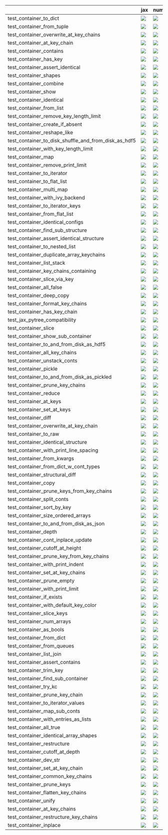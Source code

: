 |                                                      | jax                                                                                                                                                                                    | numpy                                                                                                                                                                                  | tensorflow                                                                                                                                                                             | torch                                                                                                                                                                                  |
|:-----------------------------------------------------|:---------------------------------------------------------------------------------------------------------------------------------------------------------------------------------------|:---------------------------------------------------------------------------------------------------------------------------------------------------------------------------------------|:---------------------------------------------------------------------------------------------------------------------------------------------------------------------------------------|:---------------------------------------------------------------------------------------------------------------------------------------------------------------------------------------|
| test_container_to_dict                               | <a href="https://github.com/unifyai/ivy/actions/runs/4524340608/jobs/7968095243" rel="noopener noreferrer" target="_blank"><img src=https://img.shields.io/badge/-success-success></a> | <a href="https://github.com/unifyai/ivy/actions/runs/4524340608/jobs/7968095243" rel="noopener noreferrer" target="_blank"><img src=https://img.shields.io/badge/-success-success></a> | <a href="https://github.com/unifyai/ivy/actions/runs/4524340608/jobs/7968095243" rel="noopener noreferrer" target="_blank"><img src=https://img.shields.io/badge/-success-success></a> | <a href="https://github.com/unifyai/ivy/actions/runs/4524340608/jobs/7968095243" rel="noopener noreferrer" target="_blank"><img src=https://img.shields.io/badge/-success-success></a> |
| test_container_from_tuple                            | <a href="https://github.com/unifyai/ivy/actions/runs/4524121031/jobs/7967726714" rel="noopener noreferrer" target="_blank"><img src=https://img.shields.io/badge/-success-success></a> | <a href="https://github.com/unifyai/ivy/actions/runs/4524121031/jobs/7967726714" rel="noopener noreferrer" target="_blank"><img src=https://img.shields.io/badge/-success-success></a> | <a href="https://github.com/unifyai/ivy/actions/runs/4524121031/jobs/7967726714" rel="noopener noreferrer" target="_blank"><img src=https://img.shields.io/badge/-success-success></a> | <a href="https://github.com/unifyai/ivy/actions/runs/4524121031/jobs/7967726714" rel="noopener noreferrer" target="_blank"><img src=https://img.shields.io/badge/-success-success></a> |
| test_container_overwrite_at_key_chains               | <a href="https://github.com/unifyai/ivy/actions/runs/4524121031/jobs/7967726714" rel="noopener noreferrer" target="_blank"><img src=https://img.shields.io/badge/-success-success></a> | <a href="https://github.com/unifyai/ivy/actions/runs/4524121031/jobs/7967726714" rel="noopener noreferrer" target="_blank"><img src=https://img.shields.io/badge/-success-success></a> | <a href="https://github.com/unifyai/ivy/actions/runs/4524121031/jobs/7967726714" rel="noopener noreferrer" target="_blank"><img src=https://img.shields.io/badge/-success-success></a> | <a href="https://github.com/unifyai/ivy/actions/runs/4524121031/jobs/7967726714" rel="noopener noreferrer" target="_blank"><img src=https://img.shields.io/badge/-success-success></a> |
| test_container_at_key_chain                          | <a href="https://github.com/unifyai/ivy/actions/runs/4523888693/jobs/7967337681" rel="noopener noreferrer" target="_blank"><img src=https://img.shields.io/badge/-success-success></a> | <a href="https://github.com/unifyai/ivy/actions/runs/4523888693/jobs/7967337681" rel="noopener noreferrer" target="_blank"><img src=https://img.shields.io/badge/-success-success></a> | <a href="https://github.com/unifyai/ivy/actions/runs/4523888693/jobs/7967337681" rel="noopener noreferrer" target="_blank"><img src=https://img.shields.io/badge/-success-success></a> | <a href="https://github.com/unifyai/ivy/actions/runs/4523888693/jobs/7967337681" rel="noopener noreferrer" target="_blank"><img src=https://img.shields.io/badge/-success-success></a> |
| test_container_contains                              | <a href="https://github.com/unifyai/ivy/actions/runs/4523888693/jobs/7967337681" rel="noopener noreferrer" target="_blank"><img src=https://img.shields.io/badge/-success-success></a> | <a href="https://github.com/unifyai/ivy/actions/runs/4523888693/jobs/7967337681" rel="noopener noreferrer" target="_blank"><img src=https://img.shields.io/badge/-success-success></a> | <a href="https://github.com/unifyai/ivy/actions/runs/4523888693/jobs/7967337681" rel="noopener noreferrer" target="_blank"><img src=https://img.shields.io/badge/-success-success></a> | <a href="https://github.com/unifyai/ivy/actions/runs/4523888693/jobs/7967337681" rel="noopener noreferrer" target="_blank"><img src=https://img.shields.io/badge/-success-success></a> |
| test_container_has_key                               | <a href="https://github.com/unifyai/ivy/actions/runs/4524121031/jobs/7967726714" rel="noopener noreferrer" target="_blank"><img src=https://img.shields.io/badge/-success-success></a> | <a href="https://github.com/unifyai/ivy/actions/runs/4524121031/jobs/7967726714" rel="noopener noreferrer" target="_blank"><img src=https://img.shields.io/badge/-success-success></a> | <a href="https://github.com/unifyai/ivy/actions/runs/4524121031/jobs/7967726714" rel="noopener noreferrer" target="_blank"><img src=https://img.shields.io/badge/-success-success></a> | <a href="https://github.com/unifyai/ivy/actions/runs/4524121031/jobs/7967726714" rel="noopener noreferrer" target="_blank"><img src=https://img.shields.io/badge/-success-success></a> |
| test_container_assert_identical                      | <a href="https://github.com/unifyai/ivy/actions/runs/4523888693/jobs/7967337681" rel="noopener noreferrer" target="_blank"><img src=https://img.shields.io/badge/-success-success></a> | <a href="https://github.com/unifyai/ivy/actions/runs/4523888693/jobs/7967337681" rel="noopener noreferrer" target="_blank"><img src=https://img.shields.io/badge/-success-success></a> | <a href="https://github.com/unifyai/ivy/actions/runs/4523888693/jobs/7967337681" rel="noopener noreferrer" target="_blank"><img src=https://img.shields.io/badge/-success-success></a> | <a href="https://github.com/unifyai/ivy/actions/runs/4523888693/jobs/7967337681" rel="noopener noreferrer" target="_blank"><img src=https://img.shields.io/badge/-success-success></a> |
| test_container_shapes                                | <a href="https://github.com/unifyai/ivy/actions/runs/4524340608/jobs/7968095243" rel="noopener noreferrer" target="_blank"><img src=https://img.shields.io/badge/-success-success></a> | <a href="https://github.com/unifyai/ivy/actions/runs/4524340608/jobs/7968095243" rel="noopener noreferrer" target="_blank"><img src=https://img.shields.io/badge/-success-success></a> | <a href="https://github.com/unifyai/ivy/actions/runs/4524340608/jobs/7968095243" rel="noopener noreferrer" target="_blank"><img src=https://img.shields.io/badge/-success-success></a> | <a href="https://github.com/unifyai/ivy/actions/runs/4524340608/jobs/7968095243" rel="noopener noreferrer" target="_blank"><img src=https://img.shields.io/badge/-success-success></a> |
| test_container_combine                               | <a href="https://github.com/unifyai/ivy/actions/runs/4523888693/jobs/7967337681" rel="noopener noreferrer" target="_blank"><img src=https://img.shields.io/badge/-success-success></a> | <a href="https://github.com/unifyai/ivy/actions/runs/4523888693/jobs/7967337681" rel="noopener noreferrer" target="_blank"><img src=https://img.shields.io/badge/-success-success></a> | <a href="https://github.com/unifyai/ivy/actions/runs/4523888693/jobs/7967337681" rel="noopener noreferrer" target="_blank"><img src=https://img.shields.io/badge/-success-success></a> | <a href="https://github.com/unifyai/ivy/actions/runs/4523888693/jobs/7967337681" rel="noopener noreferrer" target="_blank"><img src=https://img.shields.io/badge/-success-success></a> |
| test_container_show                                  | <a href="https://github.com/unifyai/ivy/actions/runs/4531737044/jobs/7982254556" rel="noopener noreferrer" target="_blank"><img src=https://img.shields.io/badge/-failure-red></a>     | <a href="https://github.com/unifyai/ivy/actions/runs/4524340608/jobs/7968095243" rel="noopener noreferrer" target="_blank"><img src=https://img.shields.io/badge/-success-success></a> | <a href="https://github.com/unifyai/ivy/actions/runs/4524340608/jobs/7968095243" rel="noopener noreferrer" target="_blank"><img src=https://img.shields.io/badge/-success-success></a> | <a href="https://github.com/unifyai/ivy/actions/runs/4524340608/jobs/7968095243" rel="noopener noreferrer" target="_blank"><img src=https://img.shields.io/badge/-success-success></a> |
| test_container_identical                             | <a href="https://github.com/unifyai/ivy/actions/runs/4524121031/jobs/7967726714" rel="noopener noreferrer" target="_blank"><img src=https://img.shields.io/badge/-success-success></a> | <a href="https://github.com/unifyai/ivy/actions/runs/4524121031/jobs/7967726714" rel="noopener noreferrer" target="_blank"><img src=https://img.shields.io/badge/-success-success></a> | <a href="https://github.com/unifyai/ivy/actions/runs/4524121031/jobs/7967726714" rel="noopener noreferrer" target="_blank"><img src=https://img.shields.io/badge/-success-success></a> | <a href="https://github.com/unifyai/ivy/actions/runs/4524121031/jobs/7967726714" rel="noopener noreferrer" target="_blank"><img src=https://img.shields.io/badge/-success-success></a> |
| test_container_from_list                             | <a href="https://github.com/unifyai/ivy/actions/runs/4524121031/jobs/7967726714" rel="noopener noreferrer" target="_blank"><img src=https://img.shields.io/badge/-success-success></a> | <a href="https://github.com/unifyai/ivy/actions/runs/4524121031/jobs/7967726714" rel="noopener noreferrer" target="_blank"><img src=https://img.shields.io/badge/-success-success></a> | <a href="https://github.com/unifyai/ivy/actions/runs/4524121031/jobs/7967726714" rel="noopener noreferrer" target="_blank"><img src=https://img.shields.io/badge/-success-success></a> | <a href="https://github.com/unifyai/ivy/actions/runs/4524121031/jobs/7967726714" rel="noopener noreferrer" target="_blank"><img src=https://img.shields.io/badge/-success-success></a> |
| test_container_remove_key_length_limit               | <a href="https://github.com/unifyai/ivy/actions/runs/4524121031/jobs/7967726714" rel="noopener noreferrer" target="_blank"><img src=https://img.shields.io/badge/-success-success></a> | <a href="https://github.com/unifyai/ivy/actions/runs/4524121031/jobs/7967726714" rel="noopener noreferrer" target="_blank"><img src=https://img.shields.io/badge/-success-success></a> | <a href="https://github.com/unifyai/ivy/actions/runs/4524121031/jobs/7967726714" rel="noopener noreferrer" target="_blank"><img src=https://img.shields.io/badge/-success-success></a> | <a href="https://github.com/unifyai/ivy/actions/runs/4524121031/jobs/7967726714" rel="noopener noreferrer" target="_blank"><img src=https://img.shields.io/badge/-success-success></a> |
| test_container_create_if_absent                      | <a href="https://github.com/unifyai/ivy/actions/runs/4523888693/jobs/7967337681" rel="noopener noreferrer" target="_blank"><img src=https://img.shields.io/badge/-success-success></a> | <a href="https://github.com/unifyai/ivy/actions/runs/4523888693/jobs/7967337681" rel="noopener noreferrer" target="_blank"><img src=https://img.shields.io/badge/-success-success></a> | <a href="https://github.com/unifyai/ivy/actions/runs/4523888693/jobs/7967337681" rel="noopener noreferrer" target="_blank"><img src=https://img.shields.io/badge/-success-success></a> | <a href="https://github.com/unifyai/ivy/actions/runs/4523888693/jobs/7967337681" rel="noopener noreferrer" target="_blank"><img src=https://img.shields.io/badge/-success-success></a> |
| test_container_reshape_like                          | <a href="https://github.com/unifyai/ivy/actions/runs/4524121031/jobs/7967726714" rel="noopener noreferrer" target="_blank"><img src=https://img.shields.io/badge/-success-success></a> | <a href="https://github.com/unifyai/ivy/actions/runs/4524121031/jobs/7967726714" rel="noopener noreferrer" target="_blank"><img src=https://img.shields.io/badge/-success-success></a> | <a href="https://github.com/unifyai/ivy/actions/runs/4524121031/jobs/7967726714" rel="noopener noreferrer" target="_blank"><img src=https://img.shields.io/badge/-success-success></a> | <a href="https://github.com/unifyai/ivy/actions/runs/4524121031/jobs/7967726714" rel="noopener noreferrer" target="_blank"><img src=https://img.shields.io/badge/-success-success></a> |
| test_container_to_disk_shuffle_and_from_disk_as_hdf5 | <a href="https://github.com/unifyai/ivy/actions/runs/4524340608/jobs/7968095243" rel="noopener noreferrer" target="_blank"><img src=https://img.shields.io/badge/-success-success></a> | <a href="https://github.com/unifyai/ivy/actions/runs/4524340608/jobs/7968095243" rel="noopener noreferrer" target="_blank"><img src=https://img.shields.io/badge/-success-success></a> | <a href="https://github.com/unifyai/ivy/actions/runs/4524340608/jobs/7968095243" rel="noopener noreferrer" target="_blank"><img src=https://img.shields.io/badge/-success-success></a> | <a href="https://github.com/unifyai/ivy/actions/runs/4524340608/jobs/7968095243" rel="noopener noreferrer" target="_blank"><img src=https://img.shields.io/badge/-success-success></a> |
| test_container_with_key_length_limit                 | <a href="https://github.com/unifyai/ivy/actions/runs/4524861945/jobs/7968965827" rel="noopener noreferrer" target="_blank"><img src=https://img.shields.io/badge/-success-success></a> | <a href="https://github.com/unifyai/ivy/actions/runs/4524861945/jobs/7968965827" rel="noopener noreferrer" target="_blank"><img src=https://img.shields.io/badge/-success-success></a> | <a href="https://github.com/unifyai/ivy/actions/runs/4524861945/jobs/7968965827" rel="noopener noreferrer" target="_blank"><img src=https://img.shields.io/badge/-success-success></a> | <a href="https://github.com/unifyai/ivy/actions/runs/4524861945/jobs/7968965827" rel="noopener noreferrer" target="_blank"><img src=https://img.shields.io/badge/-success-success></a> |
| test_container_map                                   | <a href="https://github.com/unifyai/ivy/actions/runs/4524121031/jobs/7967726714" rel="noopener noreferrer" target="_blank"><img src=https://img.shields.io/badge/-success-success></a> | <a href="https://github.com/unifyai/ivy/actions/runs/4524121031/jobs/7967726714" rel="noopener noreferrer" target="_blank"><img src=https://img.shields.io/badge/-success-success></a> | <a href="https://github.com/unifyai/ivy/actions/runs/4524121031/jobs/7967726714" rel="noopener noreferrer" target="_blank"><img src=https://img.shields.io/badge/-success-success></a> | <a href="https://github.com/unifyai/ivy/actions/runs/4524121031/jobs/7967726714" rel="noopener noreferrer" target="_blank"><img src=https://img.shields.io/badge/-success-success></a> |
| test_container_remove_print_limit                    | <a href="https://github.com/unifyai/ivy/actions/runs/4524121031/jobs/7967726714" rel="noopener noreferrer" target="_blank"><img src=https://img.shields.io/badge/-success-success></a> | <a href="https://github.com/unifyai/ivy/actions/runs/4524121031/jobs/7967726714" rel="noopener noreferrer" target="_blank"><img src=https://img.shields.io/badge/-success-success></a> | <a href="https://github.com/unifyai/ivy/actions/runs/4524121031/jobs/7967726714" rel="noopener noreferrer" target="_blank"><img src=https://img.shields.io/badge/-success-success></a> | <a href="https://github.com/unifyai/ivy/actions/runs/4524121031/jobs/7967726714" rel="noopener noreferrer" target="_blank"><img src=https://img.shields.io/badge/-success-success></a> |
| test_container_to_iterator                           | <a href="https://github.com/unifyai/ivy/actions/runs/4524340608/jobs/7968095243" rel="noopener noreferrer" target="_blank"><img src=https://img.shields.io/badge/-success-success></a> | <a href="https://github.com/unifyai/ivy/actions/runs/4524340608/jobs/7968095243" rel="noopener noreferrer" target="_blank"><img src=https://img.shields.io/badge/-success-success></a> | <a href="https://github.com/unifyai/ivy/actions/runs/4524340608/jobs/7968095243" rel="noopener noreferrer" target="_blank"><img src=https://img.shields.io/badge/-success-success></a> | <a href="https://github.com/unifyai/ivy/actions/runs/4524340608/jobs/7968095243" rel="noopener noreferrer" target="_blank"><img src=https://img.shields.io/badge/-success-success></a> |
| test_container_to_flat_list                          | <a href="https://github.com/unifyai/ivy/actions/runs/4524340608/jobs/7968095243" rel="noopener noreferrer" target="_blank"><img src=https://img.shields.io/badge/-success-success></a> | <a href="https://github.com/unifyai/ivy/actions/runs/4524340608/jobs/7968095243" rel="noopener noreferrer" target="_blank"><img src=https://img.shields.io/badge/-success-success></a> | <a href="https://github.com/unifyai/ivy/actions/runs/4524340608/jobs/7968095243" rel="noopener noreferrer" target="_blank"><img src=https://img.shields.io/badge/-success-success></a> | <a href="https://github.com/unifyai/ivy/actions/runs/4524340608/jobs/7968095243" rel="noopener noreferrer" target="_blank"><img src=https://img.shields.io/badge/-success-success></a> |
| test_container_multi_map                             | <a href="https://github.com/unifyai/ivy/actions/runs/4524121031/jobs/7967726714" rel="noopener noreferrer" target="_blank"><img src=https://img.shields.io/badge/-success-success></a> | <a href="https://github.com/unifyai/ivy/actions/runs/4524121031/jobs/7967726714" rel="noopener noreferrer" target="_blank"><img src=https://img.shields.io/badge/-success-success></a> | <a href="https://github.com/unifyai/ivy/actions/runs/4524121031/jobs/7967726714" rel="noopener noreferrer" target="_blank"><img src=https://img.shields.io/badge/-success-success></a> | <a href="https://github.com/unifyai/ivy/actions/runs/4524121031/jobs/7967726714" rel="noopener noreferrer" target="_blank"><img src=https://img.shields.io/badge/-success-success></a> |
| test_container_with_ivy_backend                      | <a href="https://github.com/unifyai/ivy/actions/runs/4524861945/jobs/7968965827" rel="noopener noreferrer" target="_blank"><img src=https://img.shields.io/badge/-success-success></a> | <a href="https://github.com/unifyai/ivy/actions/runs/4524861945/jobs/7968965827" rel="noopener noreferrer" target="_blank"><img src=https://img.shields.io/badge/-success-success></a> | <a href="https://github.com/unifyai/ivy/actions/runs/4524861945/jobs/7968965827" rel="noopener noreferrer" target="_blank"><img src=https://img.shields.io/badge/-success-success></a> | <a href="https://github.com/unifyai/ivy/actions/runs/4524861945/jobs/7968965827" rel="noopener noreferrer" target="_blank"><img src=https://img.shields.io/badge/-success-success></a> |
| test_container_to_iterator_keys                      | <a href="https://github.com/unifyai/ivy/actions/runs/4524340608/jobs/7968095243" rel="noopener noreferrer" target="_blank"><img src=https://img.shields.io/badge/-success-success></a> | <a href="https://github.com/unifyai/ivy/actions/runs/4524340608/jobs/7968095243" rel="noopener noreferrer" target="_blank"><img src=https://img.shields.io/badge/-success-success></a> | <a href="https://github.com/unifyai/ivy/actions/runs/4526520525/jobs/7971743046" rel="noopener noreferrer" target="_blank"><img src=https://img.shields.io/badge/-success-success></a> | <a href="https://github.com/unifyai/ivy/actions/runs/4524340608/jobs/7968095243" rel="noopener noreferrer" target="_blank"><img src=https://img.shields.io/badge/-success-success></a> |
| test_container_from_flat_list                        | <a href="https://github.com/unifyai/ivy/actions/runs/4524121031/jobs/7967726714" rel="noopener noreferrer" target="_blank"><img src=https://img.shields.io/badge/-success-success></a> | <a href="https://github.com/unifyai/ivy/actions/runs/4524121031/jobs/7967726714" rel="noopener noreferrer" target="_blank"><img src=https://img.shields.io/badge/-success-success></a> | <a href="https://github.com/unifyai/ivy/actions/runs/4524121031/jobs/7967726714" rel="noopener noreferrer" target="_blank"><img src=https://img.shields.io/badge/-success-success></a> | <a href="https://github.com/unifyai/ivy/actions/runs/4524121031/jobs/7967726714" rel="noopener noreferrer" target="_blank"><img src=https://img.shields.io/badge/-success-success></a> |
| test_container_identical_configs                     | <a href="https://github.com/unifyai/ivy/actions/runs/4524121031/jobs/7967726714" rel="noopener noreferrer" target="_blank"><img src=https://img.shields.io/badge/-success-success></a> | <a href="https://github.com/unifyai/ivy/actions/runs/4524121031/jobs/7967726714" rel="noopener noreferrer" target="_blank"><img src=https://img.shields.io/badge/-success-success></a> | <a href="https://github.com/unifyai/ivy/actions/runs/4524121031/jobs/7967726714" rel="noopener noreferrer" target="_blank"><img src=https://img.shields.io/badge/-success-success></a> | <a href="https://github.com/unifyai/ivy/actions/runs/4524121031/jobs/7967726714" rel="noopener noreferrer" target="_blank"><img src=https://img.shields.io/badge/-success-success></a> |
| test_container_find_sub_structure                    | <a href="https://github.com/unifyai/ivy/actions/runs/4523888693/jobs/7967337681" rel="noopener noreferrer" target="_blank"><img src=https://img.shields.io/badge/-success-success></a> | <a href="https://github.com/unifyai/ivy/actions/runs/4523888693/jobs/7967337681" rel="noopener noreferrer" target="_blank"><img src=https://img.shields.io/badge/-success-success></a> | <a href="https://github.com/unifyai/ivy/actions/runs/4523888693/jobs/7967337681" rel="noopener noreferrer" target="_blank"><img src=https://img.shields.io/badge/-success-success></a> | <a href="https://github.com/unifyai/ivy/actions/runs/4523888693/jobs/7967337681" rel="noopener noreferrer" target="_blank"><img src=https://img.shields.io/badge/-success-success></a> |
| test_container_assert_identical_structure            | <a href="https://github.com/unifyai/ivy/actions/runs/4523888693/jobs/7967337681" rel="noopener noreferrer" target="_blank"><img src=https://img.shields.io/badge/-success-success></a> | <a href="https://github.com/unifyai/ivy/actions/runs/4523888693/jobs/7967337681" rel="noopener noreferrer" target="_blank"><img src=https://img.shields.io/badge/-success-success></a> | <a href="https://github.com/unifyai/ivy/actions/runs/4523888693/jobs/7967337681" rel="noopener noreferrer" target="_blank"><img src=https://img.shields.io/badge/-success-success></a> | <a href="https://github.com/unifyai/ivy/actions/runs/4523888693/jobs/7967337681" rel="noopener noreferrer" target="_blank"><img src=https://img.shields.io/badge/-success-success></a> |
| test_container_to_nested_list                        | <a href="https://github.com/unifyai/ivy/actions/runs/4524340608/jobs/7968095243" rel="noopener noreferrer" target="_blank"><img src=https://img.shields.io/badge/-success-success></a> | <a href="https://github.com/unifyai/ivy/actions/runs/4524340608/jobs/7968095243" rel="noopener noreferrer" target="_blank"><img src=https://img.shields.io/badge/-success-success></a> | <a href="https://github.com/unifyai/ivy/actions/runs/4524340608/jobs/7968095243" rel="noopener noreferrer" target="_blank"><img src=https://img.shields.io/badge/-success-success></a> | <a href="https://github.com/unifyai/ivy/actions/runs/4524340608/jobs/7968095243" rel="noopener noreferrer" target="_blank"><img src=https://img.shields.io/badge/-success-success></a> |
| test_container_duplicate_array_keychains             | <a href="https://github.com/unifyai/ivy/actions/runs/4523888693/jobs/7967337681" rel="noopener noreferrer" target="_blank"><img src=https://img.shields.io/badge/-success-success></a> | <a href="https://github.com/unifyai/ivy/actions/runs/4523888693/jobs/7967337681" rel="noopener noreferrer" target="_blank"><img src=https://img.shields.io/badge/-success-success></a> | <a href="https://github.com/unifyai/ivy/actions/runs/4523888693/jobs/7967337681" rel="noopener noreferrer" target="_blank"><img src=https://img.shields.io/badge/-success-success></a> | <a href="https://github.com/unifyai/ivy/actions/runs/4523888693/jobs/7967337681" rel="noopener noreferrer" target="_blank"><img src=https://img.shields.io/badge/-success-success></a> |
| test_container_list_stack                            | <a href="https://github.com/unifyai/ivy/actions/runs/4524121031/jobs/7967726714" rel="noopener noreferrer" target="_blank"><img src=https://img.shields.io/badge/-success-success></a> | <a href="https://github.com/unifyai/ivy/actions/runs/4524121031/jobs/7967726714" rel="noopener noreferrer" target="_blank"><img src=https://img.shields.io/badge/-success-success></a> | <a href="https://github.com/unifyai/ivy/actions/runs/4524121031/jobs/7967726714" rel="noopener noreferrer" target="_blank"><img src=https://img.shields.io/badge/-success-success></a> | <a href="https://github.com/unifyai/ivy/actions/runs/4524121031/jobs/7967726714" rel="noopener noreferrer" target="_blank"><img src=https://img.shields.io/badge/-success-success></a> |
| test_container_key_chains_containing                 | <a href="https://github.com/unifyai/ivy/actions/runs/4524121031/jobs/7967726714" rel="noopener noreferrer" target="_blank"><img src=https://img.shields.io/badge/-success-success></a> | <a href="https://github.com/unifyai/ivy/actions/runs/4524121031/jobs/7967726714" rel="noopener noreferrer" target="_blank"><img src=https://img.shields.io/badge/-success-success></a> | <a href="https://github.com/unifyai/ivy/actions/runs/4524121031/jobs/7967726714" rel="noopener noreferrer" target="_blank"><img src=https://img.shields.io/badge/-success-success></a> | <a href="https://github.com/unifyai/ivy/actions/runs/4524121031/jobs/7967726714" rel="noopener noreferrer" target="_blank"><img src=https://img.shields.io/badge/-success-success></a> |
| test_container_slice_via_key                         | <a href="https://github.com/unifyai/ivy/actions/runs/4524340608/jobs/7968095243" rel="noopener noreferrer" target="_blank"><img src=https://img.shields.io/badge/-success-success></a> | <a href="https://github.com/unifyai/ivy/actions/runs/4524340608/jobs/7968095243" rel="noopener noreferrer" target="_blank"><img src=https://img.shields.io/badge/-success-success></a> | <a href="https://github.com/unifyai/ivy/actions/runs/4524340608/jobs/7968095243" rel="noopener noreferrer" target="_blank"><img src=https://img.shields.io/badge/-success-success></a> | <a href="https://github.com/unifyai/ivy/actions/runs/4524340608/jobs/7968095243" rel="noopener noreferrer" target="_blank"><img src=https://img.shields.io/badge/-success-success></a> |
| test_container_all_false                             | <a href="https://github.com/unifyai/ivy/actions/runs/4523888693/jobs/7967337681" rel="noopener noreferrer" target="_blank"><img src=https://img.shields.io/badge/-success-success></a> | <a href="https://github.com/unifyai/ivy/actions/runs/4531007801/jobs/7980633410" rel="noopener noreferrer" target="_blank"><img src=https://img.shields.io/badge/-success-success></a> | <a href="https://github.com/unifyai/ivy/actions/runs/4523888693/jobs/7967337681" rel="noopener noreferrer" target="_blank"><img src=https://img.shields.io/badge/-success-success></a> | <a href="https://github.com/unifyai/ivy/actions/runs/4525825283/jobs/7970577272" rel="noopener noreferrer" target="_blank"><img src=https://img.shields.io/badge/-success-success></a> |
| test_container_deep_copy                             | <a href="https://github.com/unifyai/ivy/actions/runs/4523888693/jobs/7967337681" rel="noopener noreferrer" target="_blank"><img src=https://img.shields.io/badge/-success-success></a> | <a href="https://github.com/unifyai/ivy/actions/runs/4523888693/jobs/7967337681" rel="noopener noreferrer" target="_blank"><img src=https://img.shields.io/badge/-success-success></a> | <a href="https://github.com/unifyai/ivy/actions/runs/4523888693/jobs/7967337681" rel="noopener noreferrer" target="_blank"><img src=https://img.shields.io/badge/-success-success></a> | <a href="https://github.com/unifyai/ivy/actions/runs/4527056177/jobs/7972609453" rel="noopener noreferrer" target="_blank"><img src=https://img.shields.io/badge/-success-success></a> |
| test_container_format_key_chains                     | <a href="https://github.com/unifyai/ivy/actions/runs/4524121031/jobs/7967726714" rel="noopener noreferrer" target="_blank"><img src=https://img.shields.io/badge/-success-success></a> | <a href="https://github.com/unifyai/ivy/actions/runs/4524121031/jobs/7967726714" rel="noopener noreferrer" target="_blank"><img src=https://img.shields.io/badge/-success-success></a> | <a href="https://github.com/unifyai/ivy/actions/runs/4524121031/jobs/7967726714" rel="noopener noreferrer" target="_blank"><img src=https://img.shields.io/badge/-success-success></a> | <a href="https://github.com/unifyai/ivy/actions/runs/4524121031/jobs/7967726714" rel="noopener noreferrer" target="_blank"><img src=https://img.shields.io/badge/-success-success></a> |
| test_container_has_key_chain                         | <a href="https://github.com/unifyai/ivy/actions/runs/4524121031/jobs/7967726714" rel="noopener noreferrer" target="_blank"><img src=https://img.shields.io/badge/-success-success></a> | <a href="https://github.com/unifyai/ivy/actions/runs/4524121031/jobs/7967726714" rel="noopener noreferrer" target="_blank"><img src=https://img.shields.io/badge/-success-success></a> | <a href="https://github.com/unifyai/ivy/actions/runs/4524121031/jobs/7967726714" rel="noopener noreferrer" target="_blank"><img src=https://img.shields.io/badge/-success-success></a> | <a href="https://github.com/unifyai/ivy/actions/runs/4524121031/jobs/7967726714" rel="noopener noreferrer" target="_blank"><img src=https://img.shields.io/badge/-success-success></a> |
| test_jax_pytree_compatibility                        | <a href="https://github.com/unifyai/ivy/actions/runs/4524861945/jobs/7968965827" rel="noopener noreferrer" target="_blank"><img src=https://img.shields.io/badge/-success-success></a> | <a href="https://github.com/unifyai/ivy/actions/runs/4524861945/jobs/7968965827" rel="noopener noreferrer" target="_blank"><img src=https://img.shields.io/badge/-success-success></a> | <a href="https://github.com/unifyai/ivy/actions/runs/4524861945/jobs/7968965827" rel="noopener noreferrer" target="_blank"><img src=https://img.shields.io/badge/-success-success></a> | <a href="https://github.com/unifyai/ivy/actions/runs/4524861945/jobs/7968965827" rel="noopener noreferrer" target="_blank"><img src=https://img.shields.io/badge/-success-success></a> |
| test_container_slice                                 | <a href="https://github.com/unifyai/ivy/actions/runs/4524340608/jobs/7968095243" rel="noopener noreferrer" target="_blank"><img src=https://img.shields.io/badge/-success-success></a> | <a href="https://github.com/unifyai/ivy/actions/runs/4524340608/jobs/7968095243" rel="noopener noreferrer" target="_blank"><img src=https://img.shields.io/badge/-success-success></a> | <a href="https://github.com/unifyai/ivy/actions/runs/4524340608/jobs/7968095243" rel="noopener noreferrer" target="_blank"><img src=https://img.shields.io/badge/-success-success></a> | <a href="https://github.com/unifyai/ivy/actions/runs/4524340608/jobs/7968095243" rel="noopener noreferrer" target="_blank"><img src=https://img.shields.io/badge/-success-success></a> |
| test_container_show_sub_container                    | <a href="https://github.com/unifyai/ivy/actions/runs/4524340608/jobs/7968095243" rel="noopener noreferrer" target="_blank"><img src=https://img.shields.io/badge/-success-success></a> | <a href="https://github.com/unifyai/ivy/actions/runs/4524340608/jobs/7968095243" rel="noopener noreferrer" target="_blank"><img src=https://img.shields.io/badge/-success-success></a> | <a href="https://github.com/unifyai/ivy/actions/runs/4524340608/jobs/7968095243" rel="noopener noreferrer" target="_blank"><img src=https://img.shields.io/badge/-success-success></a> | <a href="https://github.com/unifyai/ivy/actions/runs/4524340608/jobs/7968095243" rel="noopener noreferrer" target="_blank"><img src=https://img.shields.io/badge/-success-success></a> |
| test_container_to_and_from_disk_as_hdf5              | <a href="https://github.com/unifyai/ivy/actions/runs/4524340608/jobs/7968095243" rel="noopener noreferrer" target="_blank"><img src=https://img.shields.io/badge/-success-success></a> | <a href="https://github.com/unifyai/ivy/actions/runs/4524340608/jobs/7968095243" rel="noopener noreferrer" target="_blank"><img src=https://img.shields.io/badge/-success-success></a> | <a href="https://github.com/unifyai/ivy/actions/runs/4524340608/jobs/7968095243" rel="noopener noreferrer" target="_blank"><img src=https://img.shields.io/badge/-success-success></a> | <a href="https://github.com/unifyai/ivy/actions/runs/4524340608/jobs/7968095243" rel="noopener noreferrer" target="_blank"><img src=https://img.shields.io/badge/-success-success></a> |
| test_container_all_key_chains                        | <a href="https://github.com/unifyai/ivy/actions/runs/4523888693/jobs/7967337681" rel="noopener noreferrer" target="_blank"><img src=https://img.shields.io/badge/-success-success></a> | <a href="https://github.com/unifyai/ivy/actions/runs/4523888693/jobs/7967337681" rel="noopener noreferrer" target="_blank"><img src=https://img.shields.io/badge/-success-success></a> | <a href="https://github.com/unifyai/ivy/actions/runs/4523888693/jobs/7967337681" rel="noopener noreferrer" target="_blank"><img src=https://img.shields.io/badge/-success-success></a> | <a href="https://github.com/unifyai/ivy/actions/runs/4523888693/jobs/7967337681" rel="noopener noreferrer" target="_blank"><img src=https://img.shields.io/badge/-success-success></a> |
| test_container_unstack_conts                         | <a href="https://github.com/unifyai/ivy/actions/runs/4524861945/jobs/7968965827" rel="noopener noreferrer" target="_blank"><img src=https://img.shields.io/badge/-success-success></a> | <a href="https://github.com/unifyai/ivy/actions/runs/4524861945/jobs/7968965827" rel="noopener noreferrer" target="_blank"><img src=https://img.shields.io/badge/-success-success></a> | <a href="https://github.com/unifyai/ivy/actions/runs/4524861945/jobs/7968965827" rel="noopener noreferrer" target="_blank"><img src=https://img.shields.io/badge/-success-success></a> | <a href="https://github.com/unifyai/ivy/actions/runs/4524861945/jobs/7968965827" rel="noopener noreferrer" target="_blank"><img src=https://img.shields.io/badge/-success-success></a> |
| test_container_pickle                                | <a href="https://github.com/unifyai/ivy/actions/runs/4524121031/jobs/7967726714" rel="noopener noreferrer" target="_blank"><img src=https://img.shields.io/badge/-success-success></a> | <a href="https://github.com/unifyai/ivy/actions/runs/4524121031/jobs/7967726714" rel="noopener noreferrer" target="_blank"><img src=https://img.shields.io/badge/-success-success></a> | <a href="https://github.com/unifyai/ivy/actions/runs/4524121031/jobs/7967726714" rel="noopener noreferrer" target="_blank"><img src=https://img.shields.io/badge/-success-success></a> | <a href="https://github.com/unifyai/ivy/actions/runs/4524121031/jobs/7967726714" rel="noopener noreferrer" target="_blank"><img src=https://img.shields.io/badge/-success-success></a> |
| test_container_to_and_from_disk_as_pickled           | <a href="https://github.com/unifyai/ivy/actions/runs/4524340608/jobs/7968095243" rel="noopener noreferrer" target="_blank"><img src=https://img.shields.io/badge/-success-success></a> | <a href="https://github.com/unifyai/ivy/actions/runs/4524340608/jobs/7968095243" rel="noopener noreferrer" target="_blank"><img src=https://img.shields.io/badge/-success-success></a> | <a href="https://github.com/unifyai/ivy/actions/runs/4524340608/jobs/7968095243" rel="noopener noreferrer" target="_blank"><img src=https://img.shields.io/badge/-success-success></a> | <a href="https://github.com/unifyai/ivy/actions/runs/4524340608/jobs/7968095243" rel="noopener noreferrer" target="_blank"><img src=https://img.shields.io/badge/-success-success></a> |
| test_container_prune_key_chains                      | <a href="https://github.com/unifyai/ivy/actions/runs/4524121031/jobs/7967726714" rel="noopener noreferrer" target="_blank"><img src=https://img.shields.io/badge/-success-success></a> | <a href="https://github.com/unifyai/ivy/actions/runs/4524121031/jobs/7967726714" rel="noopener noreferrer" target="_blank"><img src=https://img.shields.io/badge/-success-success></a> | <a href="https://github.com/unifyai/ivy/actions/runs/4524121031/jobs/7967726714" rel="noopener noreferrer" target="_blank"><img src=https://img.shields.io/badge/-success-success></a> | <a href="https://github.com/unifyai/ivy/actions/runs/4524121031/jobs/7967726714" rel="noopener noreferrer" target="_blank"><img src=https://img.shields.io/badge/-success-success></a> |
| test_container_reduce                                | <a href="https://github.com/unifyai/ivy/actions/runs/4524121031/jobs/7967726714" rel="noopener noreferrer" target="_blank"><img src=https://img.shields.io/badge/-success-success></a> | <a href="https://github.com/unifyai/ivy/actions/runs/4524121031/jobs/7967726714" rel="noopener noreferrer" target="_blank"><img src=https://img.shields.io/badge/-success-success></a> | <a href="https://github.com/unifyai/ivy/actions/runs/4524121031/jobs/7967726714" rel="noopener noreferrer" target="_blank"><img src=https://img.shields.io/badge/-success-success></a> | <a href="https://github.com/unifyai/ivy/actions/runs/4524121031/jobs/7967726714" rel="noopener noreferrer" target="_blank"><img src=https://img.shields.io/badge/-success-success></a> |
| test_container_at_keys                               | <a href="https://github.com/unifyai/ivy/actions/runs/4523888693/jobs/7967337681" rel="noopener noreferrer" target="_blank"><img src=https://img.shields.io/badge/-success-success></a> | <a href="https://github.com/unifyai/ivy/actions/runs/4523888693/jobs/7967337681" rel="noopener noreferrer" target="_blank"><img src=https://img.shields.io/badge/-success-success></a> | <a href="https://github.com/unifyai/ivy/actions/runs/4523888693/jobs/7967337681" rel="noopener noreferrer" target="_blank"><img src=https://img.shields.io/badge/-success-success></a> | <a href="https://github.com/unifyai/ivy/actions/runs/4523888693/jobs/7967337681" rel="noopener noreferrer" target="_blank"><img src=https://img.shields.io/badge/-success-success></a> |
| test_container_set_at_keys                           | <a href="https://github.com/unifyai/ivy/actions/runs/4524340608/jobs/7968095243" rel="noopener noreferrer" target="_blank"><img src=https://img.shields.io/badge/-success-success></a> | <a href="https://github.com/unifyai/ivy/actions/runs/4524340608/jobs/7968095243" rel="noopener noreferrer" target="_blank"><img src=https://img.shields.io/badge/-success-success></a> | <a href="https://github.com/unifyai/ivy/actions/runs/4524340608/jobs/7968095243" rel="noopener noreferrer" target="_blank"><img src=https://img.shields.io/badge/-success-success></a> | <a href="https://github.com/unifyai/ivy/actions/runs/4524340608/jobs/7968095243" rel="noopener noreferrer" target="_blank"><img src=https://img.shields.io/badge/-success-success></a> |
| test_container_diff                                  | <a href="https://github.com/unifyai/ivy/actions/runs/4523888693/jobs/7967337681" rel="noopener noreferrer" target="_blank"><img src=https://img.shields.io/badge/-success-success></a> | <a href="https://github.com/unifyai/ivy/actions/runs/4523888693/jobs/7967337681" rel="noopener noreferrer" target="_blank"><img src=https://img.shields.io/badge/-success-success></a> | <a href="https://github.com/unifyai/ivy/actions/runs/4523888693/jobs/7967337681" rel="noopener noreferrer" target="_blank"><img src=https://img.shields.io/badge/-success-success></a> | <a href="https://github.com/unifyai/ivy/actions/runs/4523888693/jobs/7967337681" rel="noopener noreferrer" target="_blank"><img src=https://img.shields.io/badge/-success-success></a> |
| test_container_overwrite_at_key_chain                | <a href="https://github.com/unifyai/ivy/actions/runs/4524121031/jobs/7967726714" rel="noopener noreferrer" target="_blank"><img src=https://img.shields.io/badge/-success-success></a> | <a href="https://github.com/unifyai/ivy/actions/runs/4524121031/jobs/7967726714" rel="noopener noreferrer" target="_blank"><img src=https://img.shields.io/badge/-success-success></a> | <a href="https://github.com/unifyai/ivy/actions/runs/4524121031/jobs/7967726714" rel="noopener noreferrer" target="_blank"><img src=https://img.shields.io/badge/-success-success></a> | <a href="https://github.com/unifyai/ivy/actions/runs/4524121031/jobs/7967726714" rel="noopener noreferrer" target="_blank"><img src=https://img.shields.io/badge/-success-success></a> |
| test_container_to_raw                                | <a href="https://github.com/unifyai/ivy/actions/runs/4524340608/jobs/7968095243" rel="noopener noreferrer" target="_blank"><img src=https://img.shields.io/badge/-success-success></a> | <a href="https://github.com/unifyai/ivy/actions/runs/4524340608/jobs/7968095243" rel="noopener noreferrer" target="_blank"><img src=https://img.shields.io/badge/-success-success></a> | <a href="https://github.com/unifyai/ivy/actions/runs/4524340608/jobs/7968095243" rel="noopener noreferrer" target="_blank"><img src=https://img.shields.io/badge/-success-success></a> | <a href="https://github.com/unifyai/ivy/actions/runs/4524340608/jobs/7968095243" rel="noopener noreferrer" target="_blank"><img src=https://img.shields.io/badge/-success-success></a> |
| test_container_identical_structure                   | <a href="https://github.com/unifyai/ivy/actions/runs/4524121031/jobs/7967726714" rel="noopener noreferrer" target="_blank"><img src=https://img.shields.io/badge/-success-success></a> | <a href="https://github.com/unifyai/ivy/actions/runs/4524121031/jobs/7967726714" rel="noopener noreferrer" target="_blank"><img src=https://img.shields.io/badge/-success-success></a> | <a href="https://github.com/unifyai/ivy/actions/runs/4524121031/jobs/7967726714" rel="noopener noreferrer" target="_blank"><img src=https://img.shields.io/badge/-success-success></a> | <a href="https://github.com/unifyai/ivy/actions/runs/4524121031/jobs/7967726714" rel="noopener noreferrer" target="_blank"><img src=https://img.shields.io/badge/-success-success></a> |
| test_container_with_print_line_spacing               | <a href="https://github.com/unifyai/ivy/actions/runs/4524861945/jobs/7968965827" rel="noopener noreferrer" target="_blank"><img src=https://img.shields.io/badge/-success-success></a> | <a href="https://github.com/unifyai/ivy/actions/runs/4524861945/jobs/7968965827" rel="noopener noreferrer" target="_blank"><img src=https://img.shields.io/badge/-success-success></a> | <a href="https://github.com/unifyai/ivy/actions/runs/4524861945/jobs/7968965827" rel="noopener noreferrer" target="_blank"><img src=https://img.shields.io/badge/-success-success></a> | <a href="https://github.com/unifyai/ivy/actions/runs/4524861945/jobs/7968965827" rel="noopener noreferrer" target="_blank"><img src=https://img.shields.io/badge/-success-success></a> |
| test_container_from_kwargs                           | <a href="https://github.com/unifyai/ivy/actions/runs/4524121031/jobs/7967726714" rel="noopener noreferrer" target="_blank"><img src=https://img.shields.io/badge/-success-success></a> | <a href="https://github.com/unifyai/ivy/actions/runs/4524121031/jobs/7967726714" rel="noopener noreferrer" target="_blank"><img src=https://img.shields.io/badge/-success-success></a> | <a href="https://github.com/unifyai/ivy/actions/runs/4524121031/jobs/7967726714" rel="noopener noreferrer" target="_blank"><img src=https://img.shields.io/badge/-success-success></a> | <a href="https://github.com/unifyai/ivy/actions/runs/4524121031/jobs/7967726714" rel="noopener noreferrer" target="_blank"><img src=https://img.shields.io/badge/-success-success></a> |
| test_container_from_dict_w_cont_types                | <a href="https://github.com/unifyai/ivy/actions/runs/4526000713/jobs/7970872705" rel="noopener noreferrer" target="_blank"><img src=https://img.shields.io/badge/-success-success></a> | <a href="https://github.com/unifyai/ivy/actions/runs/4524121031/jobs/7967726714" rel="noopener noreferrer" target="_blank"><img src=https://img.shields.io/badge/-success-success></a> | <a href="https://github.com/unifyai/ivy/actions/runs/4524121031/jobs/7967726714" rel="noopener noreferrer" target="_blank"><img src=https://img.shields.io/badge/-success-success></a> | <a href="https://github.com/unifyai/ivy/actions/runs/4524121031/jobs/7967726714" rel="noopener noreferrer" target="_blank"><img src=https://img.shields.io/badge/-success-success></a> |
| test_container_structural_diff                       | <a href="https://github.com/unifyai/ivy/actions/runs/4524340608/jobs/7968095243" rel="noopener noreferrer" target="_blank"><img src=https://img.shields.io/badge/-success-success></a> | <a href="https://github.com/unifyai/ivy/actions/runs/4524340608/jobs/7968095243" rel="noopener noreferrer" target="_blank"><img src=https://img.shields.io/badge/-success-success></a> | <a href="https://github.com/unifyai/ivy/actions/runs/4524340608/jobs/7968095243" rel="noopener noreferrer" target="_blank"><img src=https://img.shields.io/badge/-success-success></a> | <a href="https://github.com/unifyai/ivy/actions/runs/4524340608/jobs/7968095243" rel="noopener noreferrer" target="_blank"><img src=https://img.shields.io/badge/-success-success></a> |
| test_container_copy                                  | <a href="https://github.com/unifyai/ivy/actions/runs/4523888693/jobs/7967337681" rel="noopener noreferrer" target="_blank"><img src=https://img.shields.io/badge/-success-success></a> | <a href="https://github.com/unifyai/ivy/actions/runs/4523888693/jobs/7967337681" rel="noopener noreferrer" target="_blank"><img src=https://img.shields.io/badge/-success-success></a> | <a href="https://github.com/unifyai/ivy/actions/runs/4523888693/jobs/7967337681" rel="noopener noreferrer" target="_blank"><img src=https://img.shields.io/badge/-success-success></a> | <a href="https://github.com/unifyai/ivy/actions/runs/4523888693/jobs/7967337681" rel="noopener noreferrer" target="_blank"><img src=https://img.shields.io/badge/-success-success></a> |
| test_container_prune_keys_from_key_chains            | <a href="https://github.com/unifyai/ivy/actions/runs/4524121031/jobs/7967726714" rel="noopener noreferrer" target="_blank"><img src=https://img.shields.io/badge/-success-success></a> | <a href="https://github.com/unifyai/ivy/actions/runs/4524121031/jobs/7967726714" rel="noopener noreferrer" target="_blank"><img src=https://img.shields.io/badge/-success-success></a> | <a href="https://github.com/unifyai/ivy/actions/runs/4524121031/jobs/7967726714" rel="noopener noreferrer" target="_blank"><img src=https://img.shields.io/badge/-success-success></a> | <a href="https://github.com/unifyai/ivy/actions/runs/4524121031/jobs/7967726714" rel="noopener noreferrer" target="_blank"><img src=https://img.shields.io/badge/-success-success></a> |
| test_container_split_conts                           | <a href="https://github.com/unifyai/ivy/actions/runs/4524340608/jobs/7968095243" rel="noopener noreferrer" target="_blank"><img src=https://img.shields.io/badge/-success-success></a> | <a href="https://github.com/unifyai/ivy/actions/runs/4524340608/jobs/7968095243" rel="noopener noreferrer" target="_blank"><img src=https://img.shields.io/badge/-success-success></a> | <a href="https://github.com/unifyai/ivy/actions/runs/4524340608/jobs/7968095243" rel="noopener noreferrer" target="_blank"><img src=https://img.shields.io/badge/-success-success></a> | <a href="https://github.com/unifyai/ivy/actions/runs/4524340608/jobs/7968095243" rel="noopener noreferrer" target="_blank"><img src=https://img.shields.io/badge/-success-success></a> |
| test_container_sort_by_key                           | <a href="https://github.com/unifyai/ivy/actions/runs/4524340608/jobs/7968095243" rel="noopener noreferrer" target="_blank"><img src=https://img.shields.io/badge/-success-success></a> | <a href="https://github.com/unifyai/ivy/actions/runs/4524340608/jobs/7968095243" rel="noopener noreferrer" target="_blank"><img src=https://img.shields.io/badge/-success-success></a> | <a href="https://github.com/unifyai/ivy/actions/runs/4524340608/jobs/7968095243" rel="noopener noreferrer" target="_blank"><img src=https://img.shields.io/badge/-success-success></a> | <a href="https://github.com/unifyai/ivy/actions/runs/4524340608/jobs/7968095243" rel="noopener noreferrer" target="_blank"><img src=https://img.shields.io/badge/-success-success></a> |
| test_container_size_ordered_arrays                   | <a href="https://github.com/unifyai/ivy/actions/runs/4524340608/jobs/7968095243" rel="noopener noreferrer" target="_blank"><img src=https://img.shields.io/badge/-success-success></a> | <a href="https://github.com/unifyai/ivy/actions/runs/4524340608/jobs/7968095243" rel="noopener noreferrer" target="_blank"><img src=https://img.shields.io/badge/-success-success></a> | <a href="https://github.com/unifyai/ivy/actions/runs/4524340608/jobs/7968095243" rel="noopener noreferrer" target="_blank"><img src=https://img.shields.io/badge/-success-success></a> | <a href="https://github.com/unifyai/ivy/actions/runs/4524340608/jobs/7968095243" rel="noopener noreferrer" target="_blank"><img src=https://img.shields.io/badge/-success-success></a> |
| test_container_to_and_from_disk_as_json              | <a href="https://github.com/unifyai/ivy/actions/runs/4524340608/jobs/7968095243" rel="noopener noreferrer" target="_blank"><img src=https://img.shields.io/badge/-success-success></a> | <a href="https://github.com/unifyai/ivy/actions/runs/4524340608/jobs/7968095243" rel="noopener noreferrer" target="_blank"><img src=https://img.shields.io/badge/-success-success></a> | <a href="https://github.com/unifyai/ivy/actions/runs/4524340608/jobs/7968095243" rel="noopener noreferrer" target="_blank"><img src=https://img.shields.io/badge/-success-success></a> | <a href="https://github.com/unifyai/ivy/actions/runs/4524340608/jobs/7968095243" rel="noopener noreferrer" target="_blank"><img src=https://img.shields.io/badge/-success-success></a> |
| test_container_depth                                 | <a href="https://github.com/unifyai/ivy/actions/runs/4523888693/jobs/7967337681" rel="noopener noreferrer" target="_blank"><img src=https://img.shields.io/badge/-success-success></a> | <a href="https://github.com/unifyai/ivy/actions/runs/4523888693/jobs/7967337681" rel="noopener noreferrer" target="_blank"><img src=https://img.shields.io/badge/-success-success></a> | <a href="https://github.com/unifyai/ivy/actions/runs/4523888693/jobs/7967337681" rel="noopener noreferrer" target="_blank"><img src=https://img.shields.io/badge/-success-success></a> | <a href="https://github.com/unifyai/ivy/actions/runs/4523888693/jobs/7967337681" rel="noopener noreferrer" target="_blank"><img src=https://img.shields.io/badge/-success-success></a> |
| test_container_cont_inplace_update                   | <a href="https://github.com/unifyai/ivy/actions/runs/4523888693/jobs/7967337681" rel="noopener noreferrer" target="_blank"><img src=https://img.shields.io/badge/-success-success></a> | <a href="https://github.com/unifyai/ivy/actions/runs/4523888693/jobs/7967337681" rel="noopener noreferrer" target="_blank"><img src=https://img.shields.io/badge/-success-success></a> | <a href="https://github.com/unifyai/ivy/actions/runs/4523888693/jobs/7967337681" rel="noopener noreferrer" target="_blank"><img src=https://img.shields.io/badge/-success-success></a> | <a href="https://github.com/unifyai/ivy/actions/runs/4523888693/jobs/7967337681" rel="noopener noreferrer" target="_blank"><img src=https://img.shields.io/badge/-success-success></a> |
| test_container_cutoff_at_height                      | <a href="https://github.com/unifyai/ivy/actions/runs/4523888693/jobs/7967337681" rel="noopener noreferrer" target="_blank"><img src=https://img.shields.io/badge/-success-success></a> | <a href="https://github.com/unifyai/ivy/actions/runs/4523888693/jobs/7967337681" rel="noopener noreferrer" target="_blank"><img src=https://img.shields.io/badge/-success-success></a> | <a href="https://github.com/unifyai/ivy/actions/runs/4523888693/jobs/7967337681" rel="noopener noreferrer" target="_blank"><img src=https://img.shields.io/badge/-success-success></a> | <a href="https://github.com/unifyai/ivy/actions/runs/4523888693/jobs/7967337681" rel="noopener noreferrer" target="_blank"><img src=https://img.shields.io/badge/-success-success></a> |
| test_container_prune_key_from_key_chains             | <a href="https://github.com/unifyai/ivy/actions/runs/4524121031/jobs/7967726714" rel="noopener noreferrer" target="_blank"><img src=https://img.shields.io/badge/-success-success></a> | <a href="https://github.com/unifyai/ivy/actions/runs/4524121031/jobs/7967726714" rel="noopener noreferrer" target="_blank"><img src=https://img.shields.io/badge/-success-success></a> | <a href="https://github.com/unifyai/ivy/actions/runs/4524121031/jobs/7967726714" rel="noopener noreferrer" target="_blank"><img src=https://img.shields.io/badge/-success-success></a> | <a href="https://github.com/unifyai/ivy/actions/runs/4524121031/jobs/7967726714" rel="noopener noreferrer" target="_blank"><img src=https://img.shields.io/badge/-success-success></a> |
| test_container_with_print_indent                     | <a href="https://github.com/unifyai/ivy/actions/runs/4524861945/jobs/7968965827" rel="noopener noreferrer" target="_blank"><img src=https://img.shields.io/badge/-success-success></a> | <a href="https://github.com/unifyai/ivy/actions/runs/4524861945/jobs/7968965827" rel="noopener noreferrer" target="_blank"><img src=https://img.shields.io/badge/-success-success></a> | <a href="https://github.com/unifyai/ivy/actions/runs/4524861945/jobs/7968965827" rel="noopener noreferrer" target="_blank"><img src=https://img.shields.io/badge/-success-success></a> | <a href="https://github.com/unifyai/ivy/actions/runs/4524861945/jobs/7968965827" rel="noopener noreferrer" target="_blank"><img src=https://img.shields.io/badge/-success-success></a> |
| test_container_set_at_key_chains                     | <a href="https://github.com/unifyai/ivy/actions/runs/4524340608/jobs/7968095243" rel="noopener noreferrer" target="_blank"><img src=https://img.shields.io/badge/-success-success></a> | <a href="https://github.com/unifyai/ivy/actions/runs/4524340608/jobs/7968095243" rel="noopener noreferrer" target="_blank"><img src=https://img.shields.io/badge/-success-success></a> | <a href="https://github.com/unifyai/ivy/actions/runs/4524340608/jobs/7968095243" rel="noopener noreferrer" target="_blank"><img src=https://img.shields.io/badge/-success-success></a> | <a href="https://github.com/unifyai/ivy/actions/runs/4524340608/jobs/7968095243" rel="noopener noreferrer" target="_blank"><img src=https://img.shields.io/badge/-success-success></a> |
| test_container_prune_empty                           | <a href="https://github.com/unifyai/ivy/actions/runs/4524121031/jobs/7967726714" rel="noopener noreferrer" target="_blank"><img src=https://img.shields.io/badge/-success-success></a> | <a href="https://github.com/unifyai/ivy/actions/runs/4524121031/jobs/7967726714" rel="noopener noreferrer" target="_blank"><img src=https://img.shields.io/badge/-success-success></a> | <a href="https://github.com/unifyai/ivy/actions/runs/4524121031/jobs/7967726714" rel="noopener noreferrer" target="_blank"><img src=https://img.shields.io/badge/-success-success></a> | <a href="https://github.com/unifyai/ivy/actions/runs/4524121031/jobs/7967726714" rel="noopener noreferrer" target="_blank"><img src=https://img.shields.io/badge/-success-success></a> |
| test_container_with_print_limit                      | <a href="https://github.com/unifyai/ivy/actions/runs/4524861945/jobs/7968965827" rel="noopener noreferrer" target="_blank"><img src=https://img.shields.io/badge/-success-success></a> | <a href="https://github.com/unifyai/ivy/actions/runs/4524861945/jobs/7968965827" rel="noopener noreferrer" target="_blank"><img src=https://img.shields.io/badge/-success-success></a> | <a href="https://github.com/unifyai/ivy/actions/runs/4524861945/jobs/7968965827" rel="noopener noreferrer" target="_blank"><img src=https://img.shields.io/badge/-success-success></a> | <a href="https://github.com/unifyai/ivy/actions/runs/4524861945/jobs/7968965827" rel="noopener noreferrer" target="_blank"><img src=https://img.shields.io/badge/-success-success></a> |
| test_container_if_exists                             | <a href="https://github.com/unifyai/ivy/actions/runs/4524121031/jobs/7967726714" rel="noopener noreferrer" target="_blank"><img src=https://img.shields.io/badge/-success-success></a> | <a href="https://github.com/unifyai/ivy/actions/runs/4524121031/jobs/7967726714" rel="noopener noreferrer" target="_blank"><img src=https://img.shields.io/badge/-success-success></a> | <a href="https://github.com/unifyai/ivy/actions/runs/4524121031/jobs/7967726714" rel="noopener noreferrer" target="_blank"><img src=https://img.shields.io/badge/-success-success></a> | <a href="https://github.com/unifyai/ivy/actions/runs/4524121031/jobs/7967726714" rel="noopener noreferrer" target="_blank"><img src=https://img.shields.io/badge/-success-success></a> |
| test_container_with_default_key_color                | <a href="https://github.com/unifyai/ivy/actions/runs/4524861945/jobs/7968965827" rel="noopener noreferrer" target="_blank"><img src=https://img.shields.io/badge/-success-success></a> | <a href="https://github.com/unifyai/ivy/actions/runs/4524861945/jobs/7968965827" rel="noopener noreferrer" target="_blank"><img src=https://img.shields.io/badge/-success-success></a> | <a href="https://github.com/unifyai/ivy/actions/runs/4524861945/jobs/7968965827" rel="noopener noreferrer" target="_blank"><img src=https://img.shields.io/badge/-success-success></a> | <a href="https://github.com/unifyai/ivy/actions/runs/4524861945/jobs/7968965827" rel="noopener noreferrer" target="_blank"><img src=https://img.shields.io/badge/-success-success></a> |
| test_container_slice_keys                            | <a href="https://github.com/unifyai/ivy/actions/runs/4524340608/jobs/7968095243" rel="noopener noreferrer" target="_blank"><img src=https://img.shields.io/badge/-success-success></a> | <a href="https://github.com/unifyai/ivy/actions/runs/4524340608/jobs/7968095243" rel="noopener noreferrer" target="_blank"><img src=https://img.shields.io/badge/-success-success></a> | <a href="https://github.com/unifyai/ivy/actions/runs/4524340608/jobs/7968095243" rel="noopener noreferrer" target="_blank"><img src=https://img.shields.io/badge/-success-success></a> | <a href="https://github.com/unifyai/ivy/actions/runs/4524340608/jobs/7968095243" rel="noopener noreferrer" target="_blank"><img src=https://img.shields.io/badge/-success-success></a> |
| test_container_num_arrays                            | <a href="https://github.com/unifyai/ivy/actions/runs/4524121031/jobs/7967726714" rel="noopener noreferrer" target="_blank"><img src=https://img.shields.io/badge/-success-success></a> | <a href="https://github.com/unifyai/ivy/actions/runs/4524121031/jobs/7967726714" rel="noopener noreferrer" target="_blank"><img src=https://img.shields.io/badge/-success-success></a> | <a href="https://github.com/unifyai/ivy/actions/runs/4524121031/jobs/7967726714" rel="noopener noreferrer" target="_blank"><img src=https://img.shields.io/badge/-success-success></a> | <a href="https://github.com/unifyai/ivy/actions/runs/4524121031/jobs/7967726714" rel="noopener noreferrer" target="_blank"><img src=https://img.shields.io/badge/-success-success></a> |
| test_container_as_bools                              | <a href="https://github.com/unifyai/ivy/actions/runs/4523888693/jobs/7967337681" rel="noopener noreferrer" target="_blank"><img src=https://img.shields.io/badge/-success-success></a> | <a href="https://github.com/unifyai/ivy/actions/runs/4523888693/jobs/7967337681" rel="noopener noreferrer" target="_blank"><img src=https://img.shields.io/badge/-success-success></a> | <a href="https://github.com/unifyai/ivy/actions/runs/4523888693/jobs/7967337681" rel="noopener noreferrer" target="_blank"><img src=https://img.shields.io/badge/-success-success></a> | <a href="https://github.com/unifyai/ivy/actions/runs/4523888693/jobs/7967337681" rel="noopener noreferrer" target="_blank"><img src=https://img.shields.io/badge/-success-success></a> |
| test_container_from_dict                             | <a href="https://github.com/unifyai/ivy/actions/runs/4524121031/jobs/7967726714" rel="noopener noreferrer" target="_blank"><img src=https://img.shields.io/badge/-success-success></a> | <a href="https://github.com/unifyai/ivy/actions/runs/4524121031/jobs/7967726714" rel="noopener noreferrer" target="_blank"><img src=https://img.shields.io/badge/-success-success></a> | <a href="https://github.com/unifyai/ivy/actions/runs/4524121031/jobs/7967726714" rel="noopener noreferrer" target="_blank"><img src=https://img.shields.io/badge/-success-success></a> | <a href="https://github.com/unifyai/ivy/actions/runs/4524121031/jobs/7967726714" rel="noopener noreferrer" target="_blank"><img src=https://img.shields.io/badge/-success-success></a> |
| test_container_from_queues                           | <a href="https://github.com/unifyai/ivy/actions/runs/4524121031/jobs/7967726714" rel="noopener noreferrer" target="_blank"><img src=https://img.shields.io/badge/-success-success></a> | <a href="https://github.com/unifyai/ivy/actions/runs/4524121031/jobs/7967726714" rel="noopener noreferrer" target="_blank"><img src=https://img.shields.io/badge/-success-success></a> | <a href="https://github.com/unifyai/ivy/actions/runs/4524121031/jobs/7967726714" rel="noopener noreferrer" target="_blank"><img src=https://img.shields.io/badge/-success-success></a> | <a href="https://github.com/unifyai/ivy/actions/runs/4524121031/jobs/7967726714" rel="noopener noreferrer" target="_blank"><img src=https://img.shields.io/badge/-success-success></a> |
| test_container_list_join                             | <a href="https://github.com/unifyai/ivy/actions/runs/4524121031/jobs/7967726714" rel="noopener noreferrer" target="_blank"><img src=https://img.shields.io/badge/-success-success></a> | <a href="https://github.com/unifyai/ivy/actions/runs/4524121031/jobs/7967726714" rel="noopener noreferrer" target="_blank"><img src=https://img.shields.io/badge/-success-success></a> | <a href="https://github.com/unifyai/ivy/actions/runs/4524121031/jobs/7967726714" rel="noopener noreferrer" target="_blank"><img src=https://img.shields.io/badge/-success-success></a> | <a href="https://github.com/unifyai/ivy/actions/runs/4524121031/jobs/7967726714" rel="noopener noreferrer" target="_blank"><img src=https://img.shields.io/badge/-success-success></a> |
| test_container_assert_contains                       | <a href="https://github.com/unifyai/ivy/actions/runs/4531527776/jobs/7981780601" rel="noopener noreferrer" target="_blank"><img src=https://img.shields.io/badge/-success-success></a> | <a href="https://github.com/unifyai/ivy/actions/runs/4523888693/jobs/7967337681" rel="noopener noreferrer" target="_blank"><img src=https://img.shields.io/badge/-success-success></a> | <a href="https://github.com/unifyai/ivy/actions/runs/4523888693/jobs/7967337681" rel="noopener noreferrer" target="_blank"><img src=https://img.shields.io/badge/-success-success></a> | <a href="https://github.com/unifyai/ivy/actions/runs/4523888693/jobs/7967337681" rel="noopener noreferrer" target="_blank"><img src=https://img.shields.io/badge/-success-success></a> |
| test_container_trim_key                              | <a href="https://github.com/unifyai/ivy/actions/runs/4524861945/jobs/7968965827" rel="noopener noreferrer" target="_blank"><img src=https://img.shields.io/badge/-success-success></a> | <a href="https://github.com/unifyai/ivy/actions/runs/4524861945/jobs/7968965827" rel="noopener noreferrer" target="_blank"><img src=https://img.shields.io/badge/-success-success></a> | <a href="https://github.com/unifyai/ivy/actions/runs/4524861945/jobs/7968965827" rel="noopener noreferrer" target="_blank"><img src=https://img.shields.io/badge/-success-success></a> | <a href="https://github.com/unifyai/ivy/actions/runs/4524861945/jobs/7968965827" rel="noopener noreferrer" target="_blank"><img src=https://img.shields.io/badge/-success-success></a> |
| test_container_find_sub_container                    | <a href="https://github.com/unifyai/ivy/actions/runs/4523888693/jobs/7967337681" rel="noopener noreferrer" target="_blank"><img src=https://img.shields.io/badge/-success-success></a> | <a href="https://github.com/unifyai/ivy/actions/runs/4523888693/jobs/7967337681" rel="noopener noreferrer" target="_blank"><img src=https://img.shields.io/badge/-success-success></a> | <a href="https://github.com/unifyai/ivy/actions/runs/4523888693/jobs/7967337681" rel="noopener noreferrer" target="_blank"><img src=https://img.shields.io/badge/-success-success></a> | <a href="https://github.com/unifyai/ivy/actions/runs/4523888693/jobs/7967337681" rel="noopener noreferrer" target="_blank"><img src=https://img.shields.io/badge/-success-success></a> |
| test_container_try_kc                                | <a href="https://github.com/unifyai/ivy/actions/runs/4524861945/jobs/7968965827" rel="noopener noreferrer" target="_blank"><img src=https://img.shields.io/badge/-success-success></a> | <a href="https://github.com/unifyai/ivy/actions/runs/4524861945/jobs/7968965827" rel="noopener noreferrer" target="_blank"><img src=https://img.shields.io/badge/-success-success></a> | <a href="https://github.com/unifyai/ivy/actions/runs/4524861945/jobs/7968965827" rel="noopener noreferrer" target="_blank"><img src=https://img.shields.io/badge/-success-success></a> | <a href="https://github.com/unifyai/ivy/actions/runs/4524861945/jobs/7968965827" rel="noopener noreferrer" target="_blank"><img src=https://img.shields.io/badge/-success-success></a> |
| test_container_prune_key_chain                       | <a href="https://github.com/unifyai/ivy/actions/runs/4524121031/jobs/7967726714" rel="noopener noreferrer" target="_blank"><img src=https://img.shields.io/badge/-success-success></a> | <a href="https://github.com/unifyai/ivy/actions/runs/4524121031/jobs/7967726714" rel="noopener noreferrer" target="_blank"><img src=https://img.shields.io/badge/-success-success></a> | <a href="https://github.com/unifyai/ivy/actions/runs/4524121031/jobs/7967726714" rel="noopener noreferrer" target="_blank"><img src=https://img.shields.io/badge/-success-success></a> | <a href="https://github.com/unifyai/ivy/actions/runs/4524121031/jobs/7967726714" rel="noopener noreferrer" target="_blank"><img src=https://img.shields.io/badge/-success-success></a> |
| test_container_to_iterator_values                    | <a href="https://github.com/unifyai/ivy/actions/runs/4524340608/jobs/7968095243" rel="noopener noreferrer" target="_blank"><img src=https://img.shields.io/badge/-success-success></a> | <a href="https://github.com/unifyai/ivy/actions/runs/4524340608/jobs/7968095243" rel="noopener noreferrer" target="_blank"><img src=https://img.shields.io/badge/-success-success></a> | <a href="https://github.com/unifyai/ivy/actions/runs/4524340608/jobs/7968095243" rel="noopener noreferrer" target="_blank"><img src=https://img.shields.io/badge/-success-success></a> | <a href="https://github.com/unifyai/ivy/actions/runs/4524340608/jobs/7968095243" rel="noopener noreferrer" target="_blank"><img src=https://img.shields.io/badge/-success-success></a> |
| test_container_map_sub_conts                         | <a href="https://github.com/unifyai/ivy/actions/runs/4528502031/jobs/7975325882" rel="noopener noreferrer" target="_blank"><img src=https://img.shields.io/badge/-success-success></a> | <a href="https://github.com/unifyai/ivy/actions/runs/4524121031/jobs/7967726714" rel="noopener noreferrer" target="_blank"><img src=https://img.shields.io/badge/-success-success></a> | <a href="https://github.com/unifyai/ivy/actions/runs/4524121031/jobs/7967726714" rel="noopener noreferrer" target="_blank"><img src=https://img.shields.io/badge/-success-success></a> | <a href="https://github.com/unifyai/ivy/actions/runs/4524121031/jobs/7967726714" rel="noopener noreferrer" target="_blank"><img src=https://img.shields.io/badge/-success-success></a> |
| test_container_with_entries_as_lists                 | <a href="https://github.com/unifyai/ivy/actions/runs/4524861945/jobs/7968965827" rel="noopener noreferrer" target="_blank"><img src=https://img.shields.io/badge/-success-success></a> | <a href="https://github.com/unifyai/ivy/actions/runs/4524861945/jobs/7968965827" rel="noopener noreferrer" target="_blank"><img src=https://img.shields.io/badge/-success-success></a> | <a href="https://github.com/unifyai/ivy/actions/runs/4524861945/jobs/7968965827" rel="noopener noreferrer" target="_blank"><img src=https://img.shields.io/badge/-success-success></a> | <a href="https://github.com/unifyai/ivy/actions/runs/4524861945/jobs/7968965827" rel="noopener noreferrer" target="_blank"><img src=https://img.shields.io/badge/-success-success></a> |
| test_container_all_true                              | <a href="https://github.com/unifyai/ivy/actions/runs/4523888693/jobs/7967337681" rel="noopener noreferrer" target="_blank"><img src=https://img.shields.io/badge/-success-success></a> | <a href="https://github.com/unifyai/ivy/actions/runs/4523888693/jobs/7967337681" rel="noopener noreferrer" target="_blank"><img src=https://img.shields.io/badge/-success-success></a> | <a href="https://github.com/unifyai/ivy/actions/runs/4523888693/jobs/7967337681" rel="noopener noreferrer" target="_blank"><img src=https://img.shields.io/badge/-success-success></a> | <a href="https://github.com/unifyai/ivy/actions/runs/4523888693/jobs/7967337681" rel="noopener noreferrer" target="_blank"><img src=https://img.shields.io/badge/-success-success></a> |
| test_container_identical_array_shapes                | <a href="https://github.com/unifyai/ivy/actions/runs/4524121031/jobs/7967726714" rel="noopener noreferrer" target="_blank"><img src=https://img.shields.io/badge/-success-success></a> | <a href="https://github.com/unifyai/ivy/actions/runs/4524121031/jobs/7967726714" rel="noopener noreferrer" target="_blank"><img src=https://img.shields.io/badge/-success-success></a> | <a href="https://github.com/unifyai/ivy/actions/runs/4524121031/jobs/7967726714" rel="noopener noreferrer" target="_blank"><img src=https://img.shields.io/badge/-success-success></a> | <a href="https://github.com/unifyai/ivy/actions/runs/4524121031/jobs/7967726714" rel="noopener noreferrer" target="_blank"><img src=https://img.shields.io/badge/-success-success></a> |
| test_container_restructure                           | <a href="https://github.com/unifyai/ivy/actions/runs/4524121031/jobs/7967726714" rel="noopener noreferrer" target="_blank"><img src=https://img.shields.io/badge/-success-success></a> | <a href="https://github.com/unifyai/ivy/actions/runs/4524121031/jobs/7967726714" rel="noopener noreferrer" target="_blank"><img src=https://img.shields.io/badge/-success-success></a> | <a href="https://github.com/unifyai/ivy/actions/runs/4524121031/jobs/7967726714" rel="noopener noreferrer" target="_blank"><img src=https://img.shields.io/badge/-success-success></a> | <a href="https://github.com/unifyai/ivy/actions/runs/4524121031/jobs/7967726714" rel="noopener noreferrer" target="_blank"><img src=https://img.shields.io/badge/-success-success></a> |
| test_container_cutoff_at_depth                       | <a href="https://github.com/unifyai/ivy/actions/runs/4523888693/jobs/7967337681" rel="noopener noreferrer" target="_blank"><img src=https://img.shields.io/badge/-success-success></a> | <a href="https://github.com/unifyai/ivy/actions/runs/4523888693/jobs/7967337681" rel="noopener noreferrer" target="_blank"><img src=https://img.shields.io/badge/-success-success></a> | <a href="https://github.com/unifyai/ivy/actions/runs/4523888693/jobs/7967337681" rel="noopener noreferrer" target="_blank"><img src=https://img.shields.io/badge/-success-success></a> | <a href="https://github.com/unifyai/ivy/actions/runs/4523888693/jobs/7967337681" rel="noopener noreferrer" target="_blank"><img src=https://img.shields.io/badge/-success-success></a> |
| test_container_dev_str                               | <a href="https://github.com/unifyai/ivy/actions/runs/4523888693/jobs/7967337681" rel="noopener noreferrer" target="_blank"><img src=https://img.shields.io/badge/-success-success></a> | <a href="https://github.com/unifyai/ivy/actions/runs/4523888693/jobs/7967337681" rel="noopener noreferrer" target="_blank"><img src=https://img.shields.io/badge/-success-success></a> | <a href="https://github.com/unifyai/ivy/actions/runs/4523888693/jobs/7967337681" rel="noopener noreferrer" target="_blank"><img src=https://img.shields.io/badge/-success-success></a> | <a href="https://github.com/unifyai/ivy/actions/runs/4523888693/jobs/7967337681" rel="noopener noreferrer" target="_blank"><img src=https://img.shields.io/badge/-success-success></a> |
| test_container_set_at_key_chain                      | <a href="https://github.com/unifyai/ivy/actions/runs/4524340608/jobs/7968095243" rel="noopener noreferrer" target="_blank"><img src=https://img.shields.io/badge/-success-success></a> | <a href="https://github.com/unifyai/ivy/actions/runs/4524340608/jobs/7968095243" rel="noopener noreferrer" target="_blank"><img src=https://img.shields.io/badge/-success-success></a> | <a href="https://github.com/unifyai/ivy/actions/runs/4524340608/jobs/7968095243" rel="noopener noreferrer" target="_blank"><img src=https://img.shields.io/badge/-success-success></a> | <a href="https://github.com/unifyai/ivy/actions/runs/4524340608/jobs/7968095243" rel="noopener noreferrer" target="_blank"><img src=https://img.shields.io/badge/-success-success></a> |
| test_container_common_key_chains                     | <a href="https://github.com/unifyai/ivy/actions/runs/4523888693/jobs/7967337681" rel="noopener noreferrer" target="_blank"><img src=https://img.shields.io/badge/-success-success></a> | <a href="https://github.com/unifyai/ivy/actions/runs/4523888693/jobs/7967337681" rel="noopener noreferrer" target="_blank"><img src=https://img.shields.io/badge/-success-success></a> | <a href="https://github.com/unifyai/ivy/actions/runs/4523888693/jobs/7967337681" rel="noopener noreferrer" target="_blank"><img src=https://img.shields.io/badge/-success-success></a> | <a href="https://github.com/unifyai/ivy/actions/runs/4523888693/jobs/7967337681" rel="noopener noreferrer" target="_blank"><img src=https://img.shields.io/badge/-success-success></a> |
| test_container_prune_keys                            | <a href="https://github.com/unifyai/ivy/actions/runs/4524121031/jobs/7967726714" rel="noopener noreferrer" target="_blank"><img src=https://img.shields.io/badge/-success-success></a> | <a href="https://github.com/unifyai/ivy/actions/runs/4524121031/jobs/7967726714" rel="noopener noreferrer" target="_blank"><img src=https://img.shields.io/badge/-success-success></a> | <a href="https://github.com/unifyai/ivy/actions/runs/4524121031/jobs/7967726714" rel="noopener noreferrer" target="_blank"><img src=https://img.shields.io/badge/-success-success></a> | <a href="https://github.com/unifyai/ivy/actions/runs/4524121031/jobs/7967726714" rel="noopener noreferrer" target="_blank"><img src=https://img.shields.io/badge/-success-success></a> |
| test_container_flatten_key_chains                    | <a href="https://github.com/unifyai/ivy/actions/runs/4523888693/jobs/7967337681" rel="noopener noreferrer" target="_blank"><img src=https://img.shields.io/badge/-success-success></a> | <a href="https://github.com/unifyai/ivy/actions/runs/4523888693/jobs/7967337681" rel="noopener noreferrer" target="_blank"><img src=https://img.shields.io/badge/-success-success></a> | <a href="https://github.com/unifyai/ivy/actions/runs/4524121031/jobs/7967726714" rel="noopener noreferrer" target="_blank"><img src=https://img.shields.io/badge/-success-success></a> | <a href="https://github.com/unifyai/ivy/actions/runs/4524121031/jobs/7967726714" rel="noopener noreferrer" target="_blank"><img src=https://img.shields.io/badge/-success-success></a> |
| test_container_unify                                 | <a href="https://github.com/unifyai/ivy/actions/runs/4524861945/jobs/7968965827" rel="noopener noreferrer" target="_blank"><img src=https://img.shields.io/badge/-success-success></a> | <a href="https://github.com/unifyai/ivy/actions/runs/4524861945/jobs/7968965827" rel="noopener noreferrer" target="_blank"><img src=https://img.shields.io/badge/-success-success></a> | <a href="https://github.com/unifyai/ivy/actions/runs/4524861945/jobs/7968965827" rel="noopener noreferrer" target="_blank"><img src=https://img.shields.io/badge/-success-success></a> | <a href="https://github.com/unifyai/ivy/actions/runs/4524861945/jobs/7968965827" rel="noopener noreferrer" target="_blank"><img src=https://img.shields.io/badge/-success-success></a> |
| test_container_at_key_chains                         | <a href="https://github.com/unifyai/ivy/actions/runs/4523888693/jobs/7967337681" rel="noopener noreferrer" target="_blank"><img src=https://img.shields.io/badge/-success-success></a> | <a href="https://github.com/unifyai/ivy/actions/runs/4523888693/jobs/7967337681" rel="noopener noreferrer" target="_blank"><img src=https://img.shields.io/badge/-success-success></a> | <a href="https://github.com/unifyai/ivy/actions/runs/4523888693/jobs/7967337681" rel="noopener noreferrer" target="_blank"><img src=https://img.shields.io/badge/-success-success></a> | <a href="https://github.com/unifyai/ivy/actions/runs/4523888693/jobs/7967337681" rel="noopener noreferrer" target="_blank"><img src=https://img.shields.io/badge/-success-success></a> |
| test_container_restructure_key_chains                | <a href="https://github.com/unifyai/ivy/actions/runs/4524340608/jobs/7968095243" rel="noopener noreferrer" target="_blank"><img src=https://img.shields.io/badge/-success-success></a> | <a href="https://github.com/unifyai/ivy/actions/runs/4524340608/jobs/7968095243" rel="noopener noreferrer" target="_blank"><img src=https://img.shields.io/badge/-success-success></a> | <a href="https://github.com/unifyai/ivy/actions/runs/4524340608/jobs/7968095243" rel="noopener noreferrer" target="_blank"><img src=https://img.shields.io/badge/-success-success></a> | <a href="https://github.com/unifyai/ivy/actions/runs/4524340608/jobs/7968095243" rel="noopener noreferrer" target="_blank"><img src=https://img.shields.io/badge/-success-success></a> |
| test_container_inplace                               | <a href="https://github.com/unifyai/ivy/actions/runs/4524121031/jobs/7967726714" rel="noopener noreferrer" target="_blank"><img src=https://img.shields.io/badge/-success-success></a> | <a href="https://github.com/unifyai/ivy/actions/runs/4524121031/jobs/7967726714" rel="noopener noreferrer" target="_blank"><img src=https://img.shields.io/badge/-failure-red></a>     | <a href="https://github.com/unifyai/ivy/actions/runs/4524121031/jobs/7967726714" rel="noopener noreferrer" target="_blank"><img src=https://img.shields.io/badge/-success-success></a> | <a href="https://github.com/unifyai/ivy/actions/runs/4524121031/jobs/7967726714" rel="noopener noreferrer" target="_blank"><img src=https://img.shields.io/badge/-success-success></a> |